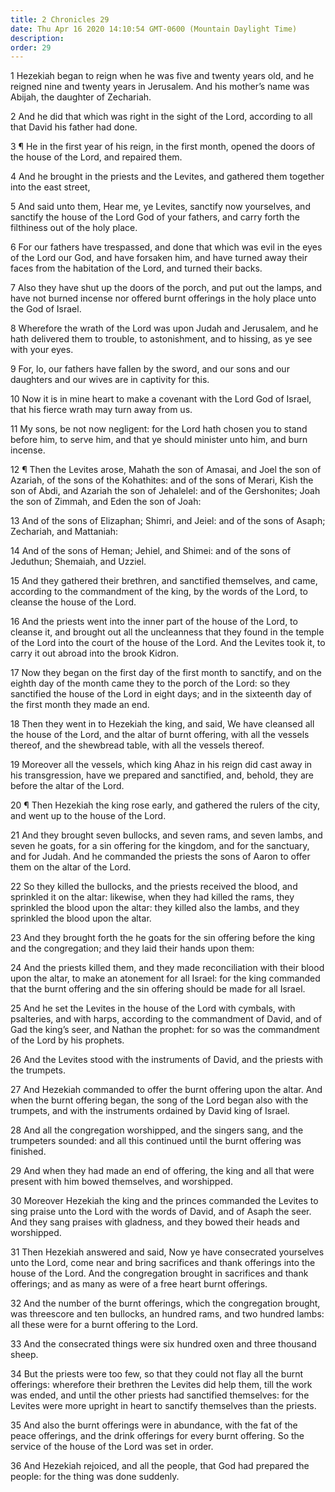 ```yaml
---
title: 2 Chronicles 29
date: Thu Apr 16 2020 14:10:54 GMT-0600 (Mountain Daylight Time)
description: 
order: 29
---
```


<p>
  1 Hezekiah began to reign when he was five and twenty years old, and he
  reigned nine and twenty years in Jerusalem. And his mother&#x2019;s name was
  Abijah, the daughter of Zechariah.
</p>
<p>
  2 And he did that which was right in the sight of the Lord, according to all
  that David his father had done.
</p>
<p>
  3 &#xB6; He in the first year of his reign, in the first month, opened the
  doors of the house of the Lord, and repaired them.
</p>
<p>
  4 And he brought in the priests and the Levites, and gathered them together
  into the east street,
</p>
<p>
  5 And said unto them, Hear me, ye Levites, sanctify now yourselves, and
  sanctify the house of the Lord God of your fathers, and carry forth the
  filthiness out of the holy place.
</p>
<p>
  6 For our fathers have trespassed, and done that which was evil in the eyes of
  the Lord our God, and have forsaken him, and have turned away their faces from
  the habitation of the Lord, and turned their backs.
</p>
<span></span>
<p>
  7 Also they have shut up the doors of the porch, and put out the lamps, and
  have not burned incense nor offered burnt offerings in the holy place unto the
  God of Israel.
</p>
<p>
  8 Wherefore the wrath of the Lord was upon Judah and Jerusalem, and he hath
  delivered them to trouble, to astonishment, and to hissing, as ye see with
  your eyes.
</p>
<p>
  9 For, lo, our fathers have fallen by the sword, and our sons and our
  daughters and our wives are in captivity for this.
</p>
<p>
  10 Now it is in mine heart to make a covenant with the Lord God of Israel,
  that his fierce wrath may turn away from us.
</p>
<p>
  11 My sons, be not now negligent: for the Lord hath chosen you to stand before
  him, to serve him, and that ye should minister unto him, and burn incense.
</p>
<p>
  12 &#xB6; Then the Levites arose, Mahath the son of Amasai, and Joel the son
  of Azariah, of the sons of the Kohathites: and of the sons of Merari, Kish the
  son of Abdi, and Azariah the son of Jehalelel: and of the Gershonites; Joah
  the son of Zimmah, and Eden the son of Joah:
</p>
<p>
  13 And of the sons of Elizaphan; Shimri, and Jeiel: and of the sons of Asaph;
  Zechariah, and Mattaniah:
</p>
<p>
  14 And of the sons of Heman; Jehiel, and Shimei: and of the sons of Jeduthun;
  Shemaiah, and Uzziel.
</p>
<p>
  15 And they gathered their brethren, and sanctified themselves, and came,
  according to the commandment of the king, by the words of the Lord, to cleanse
  the house of the Lord.
</p>
<p>
  16 And the priests went into the inner part of the house of the Lord, to
  cleanse it, and brought out all the uncleanness that they found in the temple
  of the Lord into the court of the house of the Lord. And the Levites took it,
  to carry it out abroad into the brook Kidron.
</p>
<p>
  17 Now they began on the first day of the first month to sanctify, and on the
  eighth day of the month came they to the porch of the Lord: so they sanctified
  the house of the Lord in eight days; and in the sixteenth day of the first
  month they made an end.
</p>
<p>
  18 Then they went in to Hezekiah the king, and said, We have cleansed all the
  house of the Lord, and the altar of burnt offering, with all the vessels
  thereof, and the shewbread table, with all the vessels thereof.
</p>
<p>
  19 Moreover all the vessels, which king Ahaz in his reign did cast away in his
  transgression, have we prepared and sanctified, and, behold, they are before
  the altar of the Lord.
</p>
<p>
  20 &#xB6; Then Hezekiah the king rose early, and gathered the rulers of the
  city, and went up to the house of the Lord.
</p>
<p>
  21 And they brought seven bullocks, and seven rams, and seven lambs, and seven
  he goats, for a sin offering for the kingdom, and for the sanctuary, and for
  Judah. And he commanded the priests the sons of Aaron to offer them on the
  altar of the Lord.
</p>
<p>
  22 So they killed the bullocks, and the priests received the blood, and
  sprinkled it on the altar: likewise, when they had killed the rams, they
  sprinkled the blood upon the altar: they killed also the lambs, and they
  sprinkled the blood upon the altar.
</p>
<p>
  23 And they brought forth the he goats for the sin offering before the king
  and the congregation; and they laid their hands upon them:
</p>
<p>
  24 And the priests killed them, and they made reconciliation with their blood
  upon the altar, to make an atonement for all Israel: for the king commanded
  that the burnt offering and the sin offering should be made for all Israel.
</p>
<p>
  25 And he set the Levites in the house of the Lord with cymbals, with
  psalteries, and with harps, according to the commandment of David, and of Gad
  the king&#x2019;s seer, and Nathan the prophet: for so was the commandment of
  the Lord by his prophets.
</p>
<p>
  26 And the Levites stood with the instruments of David, and the priests with
  the trumpets.
</p>
<p>
  27 And Hezekiah commanded to offer the burnt offering upon the altar. And when
  the burnt offering began, the song of the Lord began also with the trumpets,
  and with the instruments ordained by David king of Israel.
</p>
<p>
  28 And all the congregation worshipped, and the singers sang, and the
  trumpeters sounded: and all this continued until the burnt offering was
  finished.
</p>
<p>
  29 And when they had made an end of offering, the king and all that were
  present with him bowed themselves, and worshipped.
</p>
<p>
  30 Moreover Hezekiah the king and the princes commanded the Levites to sing
  praise unto the Lord with the words of David, and of Asaph the seer. And they
  sang praises with gladness, and they bowed their heads and worshipped.
</p>
<p>
  31 Then Hezekiah answered and said, Now ye have consecrated yourselves unto
  the Lord, come near and bring sacrifices and thank offerings into the house of
  the Lord. And the congregation brought in sacrifices and thank offerings; and
  as many as were of a free heart burnt offerings.
</p>
<p>
  32 And the number of the burnt offerings, which the congregation brought, was
  threescore and ten bullocks, an hundred rams, and two hundred lambs: all these
  were for a burnt offering to the Lord.
</p>
<p>
  33 And the consecrated things were six hundred oxen and three thousand sheep.
</p>
<p>
  34 But the priests were too few, so that they could not flay all the burnt
  offerings: wherefore their brethren the Levites did help them, till the work
  was ended, and until the other priests had sanctified themselves: for the
  Levites were more upright in heart to sanctify themselves than the priests.
</p>
<p>
  35 And also the burnt offerings were in abundance, with the fat of the peace
  offerings, and the drink offerings for every burnt offering. So the service of
  the house of the Lord was set in order.
</p>
<p>
  36 And Hezekiah rejoiced, and all the people, that God had prepared the
  people: for the thing was done suddenly.
</p>
